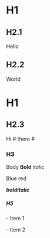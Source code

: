 # H1

## H2.1

Hello

## H2.2

World 

#  H1    

## H2.3

Hi # there #

### H3

Body **Bold** *italic*

Blue red

***bolditalic***

##### H5

\- Item 1

\- Item 2
